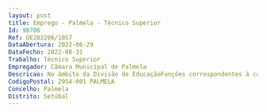 ```yaml
--- 
layout: post
title: Emprego - Palmela - Técnico Superior
Id: 98706
Ref: OE202206/1057
DataAbertura: 2022-06-29
DataFecho: 2022-08-31
Trabalho: Técnico Superior
Empregador: Câmara Municipal de Palmela
Descricao: No âmbito da Divisão de EducaçãoFunções correspondentes à caraterização funcional da respetiva carreira técnica superior (grau 3 de complexidade funcional) constantes do Anexo, referido non.º 2 no artigo 88.º da LTFP, complementado com as especificidades inerentes à respetiva área funcional, designadamente   Emitir pareceres sobre todas as atividades do município que envolvam relacionamento com o sistema educativo, nomeadamente estabelecimentos de educação e ensino e comunidade educativa   Promover medidas que procurem minimizar a exclusão social, em contexto escolar   Apoiar e acompanhar o trabalho desenvolvido pelas associações de pais e encarregados de educação   Contribuir para a concretização do Projeto Educativo Local (PEL), em matérias da sua competência Área dos Apoios Sociais e Educativos   Acompanhar o processo de apoio socioeconómico aos alunos do 1.º ciclo do ensino básico integrados em agregados familiares economicamente desfavorecidos, através do processo de atribuição de auxílios económicos diretos, de acordo com a legislação e regulamento municipal em vigor   Participar na aplicação de instrumentos de monitorização e avaliação das atividades, elaborando os mapas e relatórios de análise de apoio à gestão   Colaborar na organização de processos de candidatura a financiamentos comunitários, da administração central ou outro.  Assegurar o apoio e acompanhamento à organização e funcionamento das escolas e sua interligação com a autarquia no que se refere à Transferência de Competências, bem como aos profissionais não docentes contratados pelo Município para o exercício de funções nos estabelecimentos escolares da responsabilidade do Município   Enquadramento técnico, acompanhamento e monitorização da implementação da Escola a Tempo inteiro no que se refere às matérias com intervenção municipal   Estudar e aplicar métodos de processos de natureza técnica, com autonomia e responsabilidade, enquadrados em conhecimentos profissionais específicos.
CodigoPostal: 2954-001 PALMELA
Concelho: Palmela
Distrito: Setúbal
--- 
```

